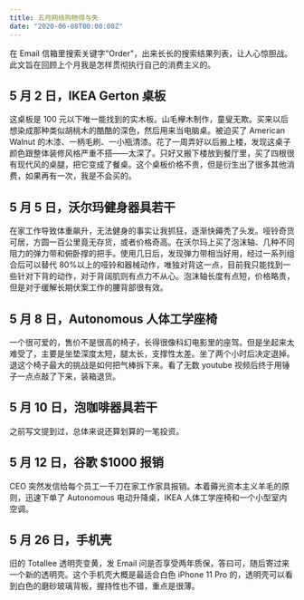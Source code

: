 ```yaml
---
title: 五月网络购物得与失
date: "2020-06-08T00:00:00Z"
---
```


在 Email 信箱里搜索关键字"Order"，出来长长的搜索结果列表，让人心惊胆战。此文旨在回顾上个月我是怎样贯彻执行自己的消费主义的。

## 5 月 2 日，IKEA Gerton 桌板

这桌板是 100 元以下唯一能找到的实木板。山毛欅木制作，童叟无欺。买来以后想染成那种类似胡桃木的酷酷的深色，然后用来当电脑桌。被迫买了 American Walnut 的木漆、一柄毛刷、一小瓶清漆。花了一周弄好以后搬上楼，发现这桌子颜色跟整体装修风格严重不搭——太深了。只好又搬下楼放到餐厅里，买了四根很有现代风的桌腿，把它变成了餐桌。这个桌板价格不贵，但是衍生出了很多其他消费，如果再有一次，我是不会买的。

## 5 月 5 日，沃尔玛健身器具若干

在家工作导致体重飙升，无法健身的事实让我抓狂，逐渐快薅秃了头发。哑铃奇货可居，方圆一百公里竟无存货，或者价格奇高。在沃尔玛上买了泡沫轴、几种不同阻力的弹力带和俯卧撑的把手。使用几日后，发现弹力带相当好用，经过一系列组合后可以替代 80%以上的哑铃和器械动作，唯独对背这一点，目前我只能找到一些针对下背的动作，对于背阔肌则有点力不从心。泡沫轴长度有点短，价格略贵，但是对于缓解长期伏案工作的腰背部很有效。

## 5 月 8 日，Autonomous 人体工学座椅

一个很可爱的，售价不是很高的椅子，长得很像科幻电影里的座驾。但是坐起来太难受了，主要是坐垫深度太短，腿太长，支撑性太差。坐了两个小时后决定退掉。退这个椅子最大的挑战是如何把气棒拆下来。看了无数 youtube 视频后终于用锤子一点点敲了下来，装箱退货。

## 5 月 10 日，泡咖啡器具若干

之前写文提到过，总体来说还算划算的一笔投资。

## 5 月 12 日，谷歌 $1000 报销

CEO 突然发信给每个员工一千刀在家工作家具报销。本着薅光资本主义羊毛的原则，迅速下单了 Autonomous 电动升降桌，IKEA 人体工学座椅和一个小型室内空调。

## 5 月 26 日，手机壳

旧的 Totallee 透明壳变黄，发 Email 问是否享受两年质保，答曰可，随后寄过来一个新的透明壳。这个手机壳大概是最适合白色 iPhone 11 Pro 的，透明壳可以看到白色的磨砂玻璃背板，握持性也不错，重点是很薄。
